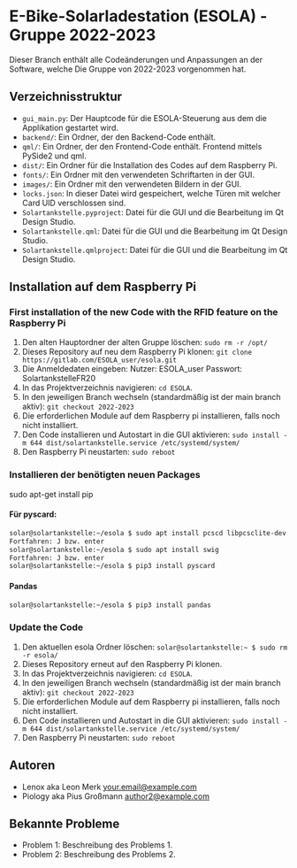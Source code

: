 # E-Bike-Solarladestation (ESOLA) - Gruppe 2022-2023

Dieser Branch enthält alle Codeänderungen und Anpassungen an der Software, welche Die Gruppe von 2022-2023 vorgenommen hat.

## Verzeichnisstruktur

- `gui_main.py`: Der Hauptcode für die ESOLA-Steuerung aus dem die Applikation gestartet wird.
- `backend/`: Ein Ordner, der den Backend-Code enthält.
- `qml/`: Ein Ordner, der den Frontend-Code enthält. Frontend mittels PySide2 und qml.
- `dist/`: Ein Ordner für die Installation des Codes auf dem Raspberry Pi.
- `fonts/`: Ein Ordner mit den verwendeten Schriftarten in der GUI.
- `images/`: Ein Ordner mit den verwendeten Bildern in der GUI.
- `locks.json`: In dieser Datei wird gespeichert, welche Türen mit welcher Card UID verschlossen sind.
- `Solartankstelle.pyproject`: Datei für die GUI und die Bearbeitung im Qt Design Studio.
- `Solartankstelle.qml`: Datei für die GUI und die Bearbeitung im Qt Design Studio.
- `Solartankstelle.qmlproject`: Datei für die GUI und die Bearbeitung im Qt Design Studio.

## Installation auf dem Raspberry Pi

### First installation of the new Code with the RFID feature on the Raspberry Pi

1. Den alten Hauptordner der alten Gruppe löschen: `sudo rm -r /opt/`
2. Dieses Repository auf neu dem Raspberry Pi klonen: `git clone https://gitlab.com/ESOLA_user/esola.git`
3. Die Anmeldedaten eingeben:
   Nutzer: ESOLA_user
   Passwort: SolartankstelleFR20
4. In das Projektverzeichnis navigieren: `cd ESOLA`.
5. In den jeweiligen Branch wechseln (standardmäßig ist der main branch aktiv): `git checkout 2022-2023`
6. Die erforderlichen Module auf dem Raspberry pi installieren, falls noch nicht installiert.
7. Den Code installieren und Autostart in die GUI aktivieren: `sudo install -m 644 dist/solartankstelle.service /etc/systemd/system/`
8. Den Raspberry Pi neustarten: `sudo reboot`

### Installieren der benötigten neuen Packages

sudo apt-get install pip

#### Für pyscard:

```bash
solar@solartankstelle:~/esola $ sudo apt install pcscd libpcsclite-dev
Fortfahren: J bzw. enter
solar@solartankstelle:~/esola $ sudo apt install swig
Fortfahren: J bzw. enter
solar@solartankstelle:~/esola $ pip3 install pyscard
```

#### Pandas

```bash
solar@solartankstelle:~/esola $ pip3 install pandas
```

### Update the Code

1. Den aktuellen esola Ordner löschen: `solar@solartankstelle:~ $ sudo rm -r esola/`
1. Dieses Repository erneut auf den Raspberry Pi klonen.
1. In das Projektverzeichnis navigieren: `cd ESOLA`.
1. In den jeweiligen Branch wechseln (standardmäßig ist der main branch aktiv): `git checkout 2022-2023`
1. Die erforderlichen Module auf dem Raspberry pi installieren, falls noch nicht installiert.
1. Den Code installieren und Autostart in die GUI aktivieren: `sudo install -m 644 dist/solartankstelle.service /etc/systemd/system/`
1. Den Raspberry Pi neustarten: `sudo reboot`

## Autoren

- Lenox aka Leon Merk <your.email@example.com>
- Piology aka Pius Großmann <author2@example.com>

## Bekannte Probleme

- Problem 1: Beschreibung des Problems 1.
- Problem 2: Beschreibung des Problems 2.
